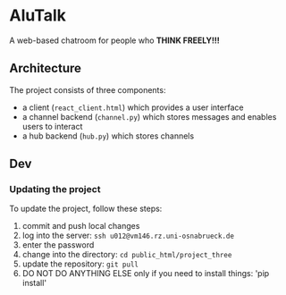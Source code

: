 # AluTalk
A web-based chatroom for people who **THINK FREELY!!!**

## Architecture
The project consists of three components:
- a client (`react_client.html`) which provides a user interface
- a channel backend (`channel.py`) which stores messages and enables users to interact
- a hub backend (`hub.py`) which stores channels 

## Dev
### Updating the project
To update the project, follow these steps:
1. commit and push local changes
2. log into the server: `ssh u012@vm146.rz.uni-osnabrueck.de`
3. enter the password
4. change into the directory: `cd public_html/project_three`
5. update the repository: `git pull`
6. DO NOT DO ANYTHING ELSE only if you need to install things: 'pip install'
